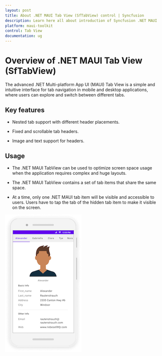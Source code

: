 ```yaml
---
layout: post
title: About .NET MAUI Tab View (SfTabView) control | Syncfusion
description: Learn here all about introduction of Syncfusion .NET MAUI Tab View (SfTabView) control, its elements and more.
platform: maui-toolkit
control: Tab View
documentation: ug
---
```


# Overview of .NET MAUI Tab View (SfTabView)

The advanced .NET Multi-platform App UI (MAUI) Tab View is a simple and intuitive interface for tab navigation in mobile and desktop applications, where users can explore and switch between different tabs.

## Key features

* Nested tab support with different header placements.

* Fixed and scrollable tab headers.

* Image and text support for headers.

## Usage

* The .NET MAUI TabView can be used to optimize screen space usage when the application requires complex and huge layouts.

* The .NET MAUI TabView contains a set of tab items that share the same space.

* At a time, only one .NET MAUI tab item will be visible and accessible to users. Users have to tap the tab of the hidden tab item to make it visible on the screen.

![TabViewImage MAUI](images/TabView.png)